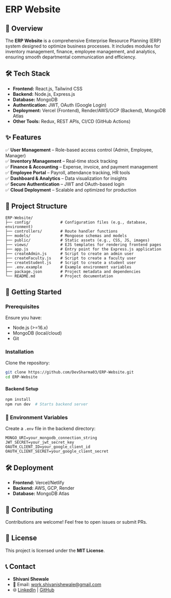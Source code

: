 # ERP Website  

## 🚀 Overview  
The **ERP Website** is a comprehensive Enterprise Resource Planning (ERP) system designed to optimize business processes. It includes modules for inventory management, finance, employee management, and analytics, ensuring smooth departmental communication and efficiency.  

## 🛠 Tech Stack  
- **Frontend:** React.js, Tailwind CSS  
- **Backend:** Node.js, Express.js  
- **Database:** MongoDB  
- **Authentication:** JWT, OAuth (Google Login)  
- **Deployment:** Vercel (Frontend), Render/AWS/GCP (Backend), MongoDB Atlas  
- **Other Tools:** Redux, REST APIs, CI/CD (GitHub Actions)  

## ✨ Features  
✅ **User Management** – Role-based access control (Admin, Employee, Manager)  
✅ **Inventory Management** – Real-time stock tracking  
✅ **Finance & Accounting** – Expense, invoice, and payment management  
✅ **Employee Portal** – Payroll, attendance tracking, HR tools  
✅ **Dashboard & Analytics** – Data visualization for insights  
✅ **Secure Authentication** – JWT and OAuth-based login  
✅ **Cloud Deployment** – Scalable and optimized for production  

## 📂 Project Structure  
```
ERP-Website/
├── config/             # Configuration files (e.g., database, environment)
├── controllers/        # Route handler functions
├── models/             # Mongoose schemas and models
├── public/             # Static assets (e.g., CSS, JS, images)
├── views/              # EJS templates for rendering frontend pages
├── app.js              # Entry point for the Express.js application
├── createAdmin.js      # Script to create an admin user
├── createFaculty.js    # Script to create a faculty user
├── createStudent.js    # Script to create a student user
├── .env.example        # Example environment variables
├── package.json        # Project metadata and dependencies
└── README.md           # Project documentation
```  

## 🚀 Getting Started  

### Prerequisites  
Ensure you have:  
- Node.js (>=16.x)  
- MongoDB (local/cloud)  
- Git  

### Installation  
Clone the repository:  
```sh
git clone https://github.com/DevSharma03/ERP-Website.git
cd ERP-Website
```  

#### Backend Setup  
```sh
npm install
npm run dev  # Starts backend server
```  

### 🔑 Environment Variables  
Create a `.env` file in the backend directory:  
```env
MONGO_URI=your_mongodb_connection_string
JWT_SECRET=your_jwt_secret_key
OAUTH_CLIENT_ID=your_google_client_id
OAUTH_CLIENT_SECRET=your_google_client_secret
```  

## 🛠 Deployment  
- **Frontend:** Vercel/Netlify  
- **Backend:** AWS, GCP, Render  
- **Database:** MongoDB Atlas  

## 🤝 Contributing  
Contributions are welcome! Feel free to open issues or submit PRs.  

## 📜 License  
This project is licensed under the **MIT License**.  

## 📞 Contact  
- **Shivani Shewale**  
- 📧 Email: work.shivanishewale@gmail.com
- 🌐 [LinkedIn](https://linkedin.com/in/shivani-shewale-674384352) | [GitHub](https://github.com/ShivaniShewale02)  
